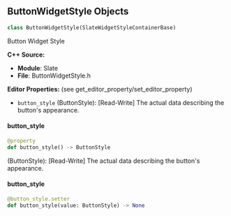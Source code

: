 ## ButtonWidgetStyle Objects

```python
class ButtonWidgetStyle(SlateWidgetStyleContainerBase)
```

Button Widget Style

**C++ Source:**

- **Module**: Slate
- **File**: ButtonWidgetStyle.h

**Editor Properties:** (see get_editor_property/set_editor_property)

- ``button_style`` (ButtonStyle):  [Read-Write] The actual data describing the button's appearance.

<a id="unreal.ButtonWidgetStyle.button_style"></a>

#### button_style

```python
@property
def button_style() -> ButtonStyle
```

(ButtonStyle):  [Read-Write] The actual data describing the button's appearance.

<a id="unreal.ButtonWidgetStyle.button_style"></a>

#### button_style

```python
@button_style.setter
def button_style(value: ButtonStyle) -> None
```

<a id="unreal.ProgressWidgetStyle"></a>